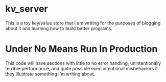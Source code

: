 # kv_server
This is a toy key/value store that I am writing for the purposes of blogging about it and learning
how to build better programs.

# Under No Means Run In Production

This code will have sections with little to no error handling, unintentionally terrible performance,
and quite possible even intentional misbehaviors if they illustrate something I'm writing about.
